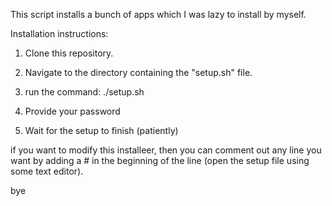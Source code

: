 This script installs a bunch of apps which I was lazy to install by myself.

Installation instructions:

1. Clone this repository.

2. Navigate to the directory containing the "setup.sh" file.

3. run the command:
        ./setup.sh

4. Provide your password

5. Wait for the setup to finish (patiently)

if you want to modify this installeer, then you can comment out any line you want by adding a # in the beginning of the line (open the setup file using some text editor).

bye
